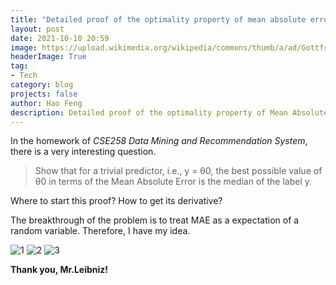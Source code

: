 ```yaml
---
title: "Detailed proof of the optimality property of mean absolute error"
layout: post
date: 2021-10-10 20:59
image: https://upload.wikimedia.org/wikipedia/commons/thumb/a/ad/Gottfried-Wilhelm-Leibniz-Louis-Dutens-opera-omnia_MG_1180.tif/lossy-page1-220px-Gottfried-Wilhelm-Leibniz-Louis-Dutens-opera-omnia_MG_1180.tif.jpg
headerImage: True
tag:
- Tech
category: blog
projects: false
author: Hao Feng
description: Detailed proof of the optimality property of Mean Absolute Error
---
```


In the homework of *CSE258 Data Mining and Recommendation System*, there is a very interesting question.

>Show that for a trivial predictor, i.e., y = θ0, the best possible value of θ0 in terms of the Mean Absolute Error is the median of the label y.

Where to start this proof? How to get its derivative?

The breakthrough of the problem is to treat MAE as a expectation of a random variable. Therefore, I have my idea.

![1]({{site.url}}/assets/images/proof/1.png)
![2]({{site.url}}/assets/images/proof/2.png)
![3]({{site.url}}/assets/images/proof/3.png)

**Thank you, Mr.Leibniz!**
